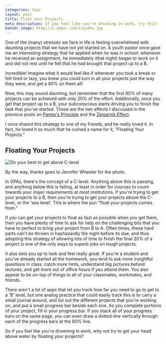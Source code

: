 ```yaml
---
categories: tips
layout: post
title: Float Your Projects
meta_description: If you feel like you're drowning in work, try this!
banner_image: http://i.imgur.com/iiysohu.jpg
---
```


One of the (many) stresses we face in life is feeling overwhelmed with daunting projects that we have not yet started on. A youth pastor once gave me an interesting strategy that he applied when he was in school: whenever he received an assignment, he immediately (that night) began to work on it and did not rest until he felt that he had brought that project up to a B.

Incredible! Imagine what it would feel like if whenever you took a break or felt tired or lazy, you knew you could turn in all your projects just the way they were, and get a 80% on them all!

Now, this may sound daunting, but remember that the first 80% of many projects can be achieved with only 20% of the effort. Additionally, once you get that project up to a B, your subconscious starts driving you to finish the task that you've started. These are the two effects I discussed in the previous posts on [Pareto's Principle](/tips/2017/03/16/the-80-20-principle.html) and the [Zeigarnik Effect](/tips/2017/03/24/the-zeigarnik-effect.html).

I once shared this strategy to one of my friends, and he really loved it. In fact, he loved it so much that he coined a name for it, "Floating Your Projects."

## Floating Your Projects

![Do your best to get above C-level](http://i.imgur.com/iiysohu.jpg)

By the way, thanks goes to Jennifer Wheeler for the photo.

In GPAs, there's the concept of a C-level. Anything above this is passing, and anything below this is failing, at least in order for courses to count towards your major requirements at most institutions. If you're trying to get your projects to a B, then you're trying to get your projects above the C-level, or the 'sea level'. This is where the pun "float your projects comes from."

 If you can get your projects to float as fast as possible when you get them, then you have plenty of time to ask for help on the challenging bits that you have to perfect to bring your project from B to A. Often times, these hard parts can't be thrown in haphazardly the night before its due, and thus adopting this strategy of allowing lots of time to finish the final 20% of a project is one of the only ways to superb jobs on tough projects.

 It also sets you up to look and feel really great. If you're a student and you've already started all the homework, you tend to ask more insightful questions in class, catch more hints, understand big pictures behind lectures, and get more out of office hours if you attend them. You also appear to be on-top of things to all of your classmates, workmates, and friends.

 There aren't a lot of apps that let you track how far you need to go to get to a 'B' level, but one analog practice that could easily track this is to carry a small journal around, and list out the different projects that you're working on, and put a small progress bar beside each one. As you complete portions of your project, fill in your progress bar. If you stack all of your progress bars on the same page, you can even draw a dotted-line vertically through each of the progress bars at the 80% line.

 So if you feel like you're drowning in work, why not try to get your head above water by floating your projects?